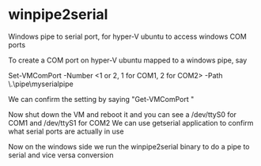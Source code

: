 # winpipe2serial

Windows pipe to serial port, for hyper-V ubuntu to access windows COM ports 

To create a COM port on hyper-V ubuntu mapped to a windows pipe, say 

Set-VMComPort <VM name> -Number <1 or 2, 1 for COM1, 2 for COM2> -Path \\.\pipe\myserialpipe

We can confirm the setting by saying "Get-VMComPort <VM name>"

Now shut down the VM and reboot it and you can see a /dev/ttyS0 for COM1 and /dev/ttyS1 for COM2
We can use getserial application to confirm what serial ports are actually in use

Now on the windows side we run the winpipe2serial binary to do a pipe to serial and vice versa
conversion